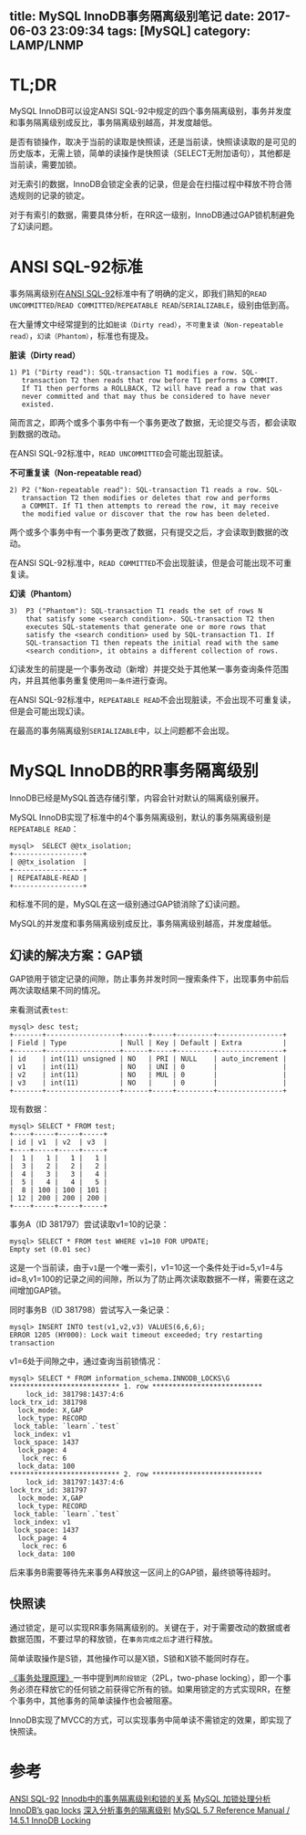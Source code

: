 title: MySQL InnoDB事务隔离级别笔记
date: 2017-06-03 23:09:34
tags: [MySQL]
category: LAMP/LNMP
---

# TL;DR

MySQL InnoDB可以设定ANSI SQL-92中规定的四个事务隔离级别，事务并发度和事务隔离级别成反比，事务隔离级别越高，并发度越低。

是否有锁操作，取决于当前的读取是快照读，还是当前读，快照读读取的是可见的历史版本，无需上锁，简单的读操作是快照读（SELECT无附加语句），其他都是当前读，需要加锁。

对无索引的数据，InnoDB会锁定全表的记录，但是会在扫描过程中释放不符合筛选规则的记录的锁定。

对于有索引的数据，需要具体分析，在RR这一级别，InnoDB通过GAP锁机制避免了幻读问题。

<!-- more -->

# ANSI SQL-92标准

事务隔离级别在[ANSI SQL-92](http://www.contrib.andrew.cmu.edu/~shadow/sql/sql1992.txt)标准中有了明确的定义，即我们熟知的`READ UNCOMMITTED`/`READ COMMITTED`/`REPEATABLE READ`/`SERIALIZABLE`，级别由低到高。

在大量博文中经常提到的比如`脏读（Dirty read）`，`不可重复读（Non-repeatable read）`，`幻读（Phantom）`，标准也有提及。

**脏读（Dirty read）**

```
1) P1 ("Dirty read"): SQL-transaction T1 modifies a row. SQL-
   transaction T2 then reads that row before T1 performs a COMMIT.
   If T1 then performs a ROLLBACK, T2 will have read a row that was
   never committed and that may thus be considered to have never
   existed.
```

简而言之，即两个或多个事务中有一个事务更改了数据，无论提交与否，都会读取到数据的改动。

在ANSI SQL-92标准中，`READ UNCOMMITTED`会可能出现脏读。

**不可重复读（Non-repeatable read）**

```
2) P2 ("Non-repeatable read"): SQL-transaction T1 reads a row. SQL-
   transaction T2 then modifies or deletes that row and performs
   a COMMIT. If T1 then attempts to reread the row, it may receive
   the modified value or discover that the row has been deleted.
```

两个或多个事务中有一个事务更改了数据，只有提交之后，才会读取到数据的改动。

在ANSI SQL-92标准中，`READ COMMITTED`不会出现脏读，但是会可能出现不可重复读。

**幻读（Phantom）**

```
3)  P3 ("Phantom"): SQL-transaction T1 reads the set of rows N
    that satisfy some <search condition>. SQL-transaction T2 then
    executes SQL-statements that generate one or more rows that
    satisfy the <search condition> used by SQL-transaction T1. If
    SQL-transaction T1 then repeats the initial read with the same
    <search condition>, it obtains a different collection of rows.
```

幻读发生的前提是一个事务改动（新增）并提交处于其他某一事务查询条件范围内，并且其他事务重复使用`同一条件`进行查询。

在ANSI SQL-92标准中，`REPEATABLE READ`不会出现脏读，不会出现不可重复读，但是会可能出现幻读。

在最高的事务隔离级别`SERIALIZABLE`中，以上问题都不会出现。


# MySQL InnoDB的RR事务隔离级别

InnoDB已经是MySQL首选存储引擎，内容会针对默认的隔离级别展开。

MySQL InnoDB实现了标准中的4个事务隔离级别，默认的事务隔离级别是`REPEATABLE READ`：

```
mysql>  SELECT @@tx_isolation;
+-----------------+
| @@tx_isolation  |
+-----------------+
| REPEATABLE-READ |
+-----------------+
```

和标准不同的是，MySQL在这一级别通过GAP锁消除了幻读问题。

MySQL的并发度和事务隔离级别成反比，事务隔离级别越高，并发度越低。

## 幻读的解决方案：GAP锁

GAP锁用于锁定记录的间隙，防止事务并发时同一搜索条件下，出现事务中前后两次读取结果不同的情况。

来看测试表`test`:

```
mysql> desc test;
+-------+------------------+------+-----+---------+----------------+
| Field | Type             | Null | Key | Default | Extra          |
+-------+------------------+------+-----+---------+----------------+
| id    | int(11) unsigned | NO   | PRI | NULL    | auto_increment |
| v1    | int(11)          | NO   | UNI | 0       |                |
| v2    | int(11)          | NO   | MUL | 0       |                |
| v3    | int(11)          | NO   |     | 0       |                |
+-------+------------------+------+-----+---------+----------------+
```

现有数据：

```
mysql> SELECT * FROM test;
+----+-----+-----+-----+
| id | v1  | v2  | v3  |
+----+-----+-----+-----+
|  1 |   1 |   1 |   1 |
|  3 |   2 |   2 |   2 |
|  4 |   3 |   3 |   4 |
|  5 |   4 |   4 |   5 |
|  8 | 100 | 100 | 101 |
| 12 | 200 | 200 | 200 |
+----+-----+-----+-----+
```

事务A（ID 381797）尝试读取v1=10的记录：

```
mysql> SELECT * FROM test WHERE v1=10 FOR UPDATE;
Empty set (0.01 sec)
```

这是一个当前读，由于`v1`是一个唯一索引，v1=10这一个条件处于id=5,v1=4与id=8,v1=100的记录之间的间隙，所以为了防止两次读取数据不一样，需要在这之间增加GAP锁。

同时事务B（ID 381798）尝试写入一条记录：

```
mysql> INSERT INTO test(v1,v2,v3) VALUES(6,6,6);
ERROR 1205 (HY000): Lock wait timeout exceeded; try restarting transaction
```

v1=6处于间隙之中，通过查询当前锁情况：

```
mysql> SELECT * FROM information_schema.INNODB_LOCKS\G
*************************** 1. row ***************************
    lock_id: 381798:1437:4:6
lock_trx_id: 381798
  lock_mode: X,GAP
  lock_type: RECORD
 lock_table: `learn`.`test`
 lock_index: v1
 lock_space: 1437
  lock_page: 4
   lock_rec: 6
  lock_data: 100
*************************** 2. row ***************************
    lock_id: 381797:1437:4:6
lock_trx_id: 381797
  lock_mode: X,GAP
  lock_type: RECORD
 lock_table: `learn`.`test`
 lock_index: v1
 lock_space: 1437
  lock_page: 4
   lock_rec: 6
  lock_data: 100
```

后来事务B需要等待先来事务A释放这一区间上的GAP锁，最终锁等待超时。

## 快照读

通过锁定，是可以实现RR事务隔离级别的。关键在于，对于需要改动的数据或者数据范围，不要过早的释放锁，在`事务完成之后`才进行释放。

简单读取操作是S锁，其他操作可以是X锁，S锁和X锁不能同时存在。

[《事务处理原理》](https://book.douban.com/subject/5412835/)一书中提到`两阶段锁定`（2PL，two-phase locking），即一个事务必须在释放它的任何锁之前获得它所有的锁。如果用锁定的方式实现RR，在整个事务中，其他事务的简单读操作也会被阻塞。

InnoDB实现了MVCC的方式，可以实现事务中简单读不需锁定的效果，即实现了快照读。

# 参考

[ANSI SQL-92](http://www.contrib.andrew.cmu.edu/~shadow/sql/sql1992.txt)
[Innodb中的事务隔离级别和锁的关系](http://tech.meituan.com/innodb-lock.html)
[MySQL 加锁处理分析](http://hedengcheng.com/?p=771)
[InnoDB’s gap locks](https://www.percona.com/blog/2012/03/27/innodbs-gap-locks/)
[深入分析事务的隔离级别](http://www.hollischuang.com/archives/943)
[MySQL 5.7 Reference Manual / 14.5.1 InnoDB Locking](https://dev.mysql.com/doc/refman/5.7/en/innodb-locking.html)

